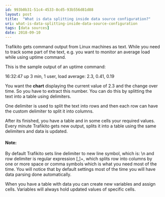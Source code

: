 ```yaml
---
id: 993b0b31-51c4-4533-8cd5-93b556d81d88
layout: post
title:  "What is data splitting inside data source configuration?"
uri: what-is-data-splitting-inside-data-source-configuration
tags: [data sources]
date: 2018-09-10
---
```


Trafikito gets command output from Linux machines as text. While you need to track some part of the text, e.g. you want to monitor an average load while using uptime command.

<!--more-->

This is the sample output of an uptime command:

16:32:47 up 3 min, 1 user, load average: 2.3, 0.41, 0.19

  

You want the **chart** displaying the current value of 2.3 and the change over time. So you have to extract this number. You can do this by splitting the text into a table using delimiters.

One delimiter is used to split the text into rows and then each row can have the custom delimiter to split it into columns.

After its finished, you have a table and in some cells your required values. Every minute Trafikito gets new output, splits it into a table using the same delimiters and data is updated.

#### Note:

By default Trafikito sets line delimiter to new line symbol, which is: \\n and row delimiter is regular expression \[,\]+, which splits row into columns by one or more space or comma symbols which is what you need most of the time. You will notice that by default settings most of the time you will have data parsing done automatically.

When you have a table with data you can create new variables and assign cells. Variables will always hold updated values of specific cells.